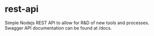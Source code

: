 # rest-api

Simple Nodejs REST API to allow for R&amp;D of new tools and processes. Swagger API documentation can be found at /docs.
